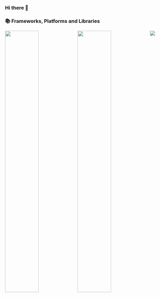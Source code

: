 ### Hi there 👋

### 📚 Frameworks, Platforms and Libraries
<img src="https://img.shields.io/badge/node.js-6DA55F?style=for-the-badge&logo=node.js&logoColor=white" />
<img align="left" width= 47% src="https://github-readme-stats.vercel.app/api?username=Brenda309&show_icons=true&theme=radical" />
<img align="left" width= 47% src="https://github-readme-stats.vercel.app/api/top-langs/?username=Brenda309&layout=compact" />
